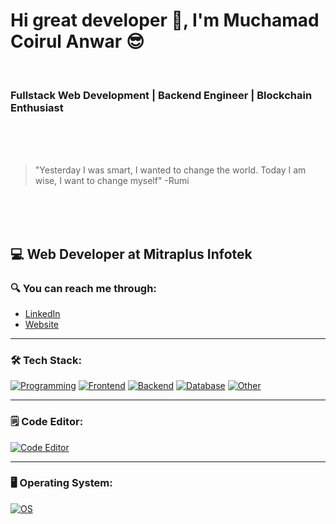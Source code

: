 # Hi great developer 👋, I'm Muchamad Coirul Anwar 😎
<br />

### Fullstack Web Development | Backend Engineer | Blockchain Enthusiast
<br />
<br />
<br />

> "Yesterday I was smart, I wanted to change the world. Today I am wise, I want to change myself" -Rumi
<br />
<br />
<br />

## 💻 Web Developer at Mitraplus Infotek

### 🔍 You can reach me through:
- [LinkedIn](https://www.linkedin.com/in/muchamad-coirul-anwar)
- [Website](https://www.muchamadcoirulanwar.com)

---

### 🛠 Tech Stack:

[![Programming](https://skillicons.dev/icons?i=js,ts,java,kotlin)](https://skillicons.dev)
[![Frontend](https://skillicons.dev/icons?i=html,css,react,nextjs,tailwind,vite,vercel)](https://skillicons.dev)
[![Backend](https://skillicons.dev/icons?i=nodejs,npm,bun,express,spring,postman,jest,docker,nginx)](https://skillicons.dev)
[![Database](https://skillicons.dev/icons?i=mysql,postgres,mongodb,redis)](https://skillicons.dev)
[![Other](https://skillicons.dev/icons?i=git,github)](https://skillicons.dev)


---

### 🗒️ Code Editor:

[![Code Editor](https://skillicons.dev/icons?i=vscode,idea)](https://skillicons.dev)

---

### 🖥️ Operating System:
[![OS](https://skillicons.dev/icons?i=windows,apple,linux)](https://skillicons.dev)
